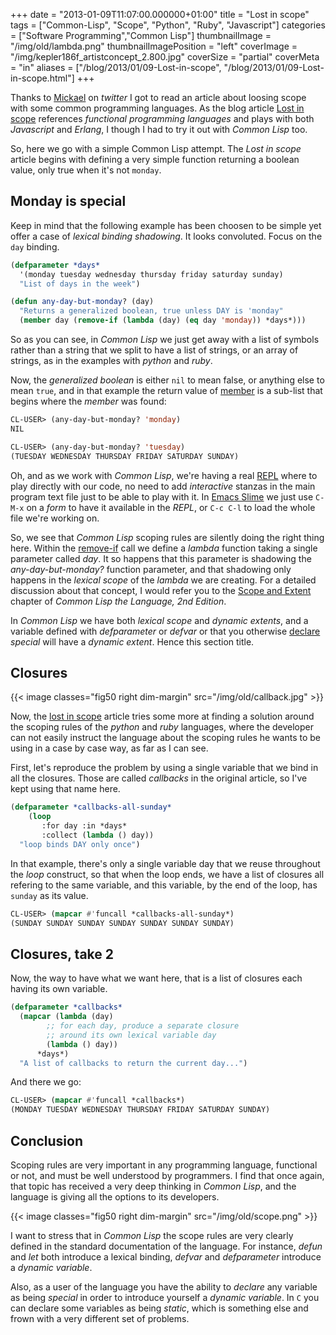+++
date = "2013-01-09T11:07:00.000000+01:00"
title = "Lost in scope"
tags = ["Common-Lisp", "Scope", "Python", "Ruby", "Javascript"]
categories = ["Software Programming","Common Lisp"]
thumbnailImage = "/img/old/lambda.png"
thumbnailImagePosition = "left"
coverImage = "/img/kepler186f_artistconcept_2.800.jpg"
coverSize = "partial"
coverMeta = "in"
aliases = ["/blog/2013/01/09-Lost-in-scope",
           "/blog/2013/01/09-Lost-in-scope.html"]
+++

Thanks to [Mickael](https://twitter.com/mickael/status/288795520179240962)
on *twitter* I got to read an article about loosing scope with some common
programming languages. As the blog
article [Lost in scope](https://my.smeuh.org/al/blog/lost-in-scope)
references *functional programming languages* and plays with both
*Javascript* and *Erlang*, I though I had to try it out with *Common Lisp*
too.

So, here we go with a simple Common Lisp attempt. The *Lost in scope*
article begins with defining a very simple function returning a boolean
value, only true when it's not `monday`.


## Monday is special

Keep in mind that the following example has been choosen to be simple yet
offer a case of *lexical binding shadowing*. It looks convoluted. Focus on
the `day` binding.

~~~ lisp
(defparameter *days*
  '(monday tuesday wednesday thursday friday saturday sunday)
  "List of days in the week")

(defun any-day-but-monday? (day)
  "Returns a generalized boolean, true unless DAY is 'monday"
  (member day (remove-if (lambda (day) (eq day 'monday)) *days*)))
~~~


So as you can see, in *Common Lisp* we just get away with a list of symbols
rather than a string that we split to have a list of strings, or an array of
strings, as in the examples with *python* and *ruby*.

Now, the *generalized boolean* is either `nil` to mean false, or anything
else to mean `true`, and in that example the return value
of
[member](http://www.lispworks.com/documentation/HyperSpec/Body/a_member.htm)
is a sub-list that begins where the *member* was found:

~~~ lisp
CL-USER> (any-day-but-monday? 'monday)
NIL

CL-USER> (any-day-but-monday? 'tuesday)
(TUESDAY WEDNESDAY THURSDAY FRIDAY SATURDAY SUNDAY)
~~~


Oh, and as we work with *Common Lisp*, we're having a
real
[REPL](http://www.gigamonkeys.com/book/lather-rinse-repeat-a-tour-of-the-repl.html) where
to play directly with our code, no need to add *interactive* stanzas in the
main program text file just to be able to play with it.
In [Emacs Slime](http://common-lisp.net/project/slime/) we just use `C-M-x`
on a *form* to have it available in the *REPL*, or `C-c C-l` to load the
whole file we're working on.

So, we see that *Common Lisp* scoping rules are silently doing the right
thing here. Within
the
[remove-if](http://www.lispworks.com/documentation/HyperSpec/Body/f_rm_rm.htm) call
we define a *lambda* function taking a single parameter called *day*. It so
happens that this parameter is shadowing the *any-day-but-monday?* function
parameter, and that shadowing only happens in the *lexical scope* of the
*lambda* we are creating. For a detailed discussion about that concept, I
would refer you to
the
[Scope and Extent](http://www.cs.cmu.edu/Groups/AI/html/cltl/clm/node43.html) chapter
of *Common Lisp the Language, 2nd Edition*.

In *Common Lisp* we have both *lexical scope* and *dynamic extents*, and a
variable defined with *defparameter* or *defvar* or that you
otherwise
[declare](http://www.lispworks.com/documentation/HyperSpec/Body/s_declar.htm) *special*
will have a *dynamic extent*. Hence this section title.


## Closures

{{< image classes="fig50 right dim-margin" src="/img/old/callback.jpg" >}}

Now, the [lost in scope](https://my.smeuh.org/al/blog/lost-in-scope) article
tries some more at finding a solution around the scoping rules of the
*python* and *ruby* languages, where the developer can not easily instruct
the language about the scoping rules he wants to be using in a case by case
way, as far as I can see.

First, let's reproduce the problem by using a single variable that we bind
in all the closures. Those are called *callbacks* in the original article,
so I've kept using that name here.

~~~ lisp
(defparameter *callbacks-all-sunday*
    (loop
       :for day :in *days*
       :collect (lambda () day))
  "loop binds DAY only once")
~~~


In that example, there's only a single variable day that we reuse throughout
the *loop* construct, so that when the loop ends, we have a list of closures
all refering to the same variable, and this variable, by the end of the
loop, has `sunday` as its value.

~~~ lisp
CL-USER> (mapcar #'funcall *callbacks-all-sunday*)
(SUNDAY SUNDAY SUNDAY SUNDAY SUNDAY SUNDAY SUNDAY)
~~~



## Closures, take 2

Now, the way to have what we want here, that is a list of closures each
having its own variable.

~~~ lisp
(defparameter *callbacks*
  (mapcar (lambda (day)
	    ;; for each day, produce a separate closure
	    ;; around its own lexical variable day
	    (lambda () day))
	  *days*)
  "A list of callbacks to return the current day...")
~~~


And there we go:

~~~ lisp
CL-USER> (mapcar #'funcall *callbacks*)
(MONDAY TUESDAY WEDNESDAY THURSDAY FRIDAY SATURDAY SUNDAY)
~~~



## Conclusion

Scoping rules are very important in any programming language, functional or
not, and must be well understood by programmers. I find that once again,
that topic has received a very deep thinking in *Common Lisp*, and the
language is giving all the options to its developers.

{{< image classes="fig50 right dim-margin" src="/img/old/scope.png" >}}

I want to stress that in *Common Lisp* the scope rules are very clearly
defined in the standard documentation of the language. For instance, *defun*
and *let* both introduce a lexical binding, *defvar* and *defparameter*
introduce a *dynamic variable*.

Also, as a user of the language you have the ability to *declare* any
variable as being *special* in order to introduce yourself a *dynamic
variable*. In `C` you can declare some variables as being *static*, which is
something else and frown with a very different set of problems.
